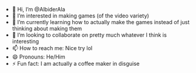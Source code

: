 - 👋 Hi, I’m @AlbiderAla
- 👀 I’m interested in making games (of the video variety)
- 🌱 I’m currently learning how to actually make the games instead of just thinking about making them
- 💞️ I’m looking to collaborate on pretty much whatever I think is interesting
- 📫 How to reach me: Nice try lol
- 😄 Pronouns: He/Him
- ⚡ Fun fact: I am actually a coffee maker in disguise

<!---
AlbiderAla/AlbiderAla is a ✨ special ✨ repository because its `README.md` (this file) appears on your GitHub profile.
You can click the Preview link to take a look at your changes.
--->
